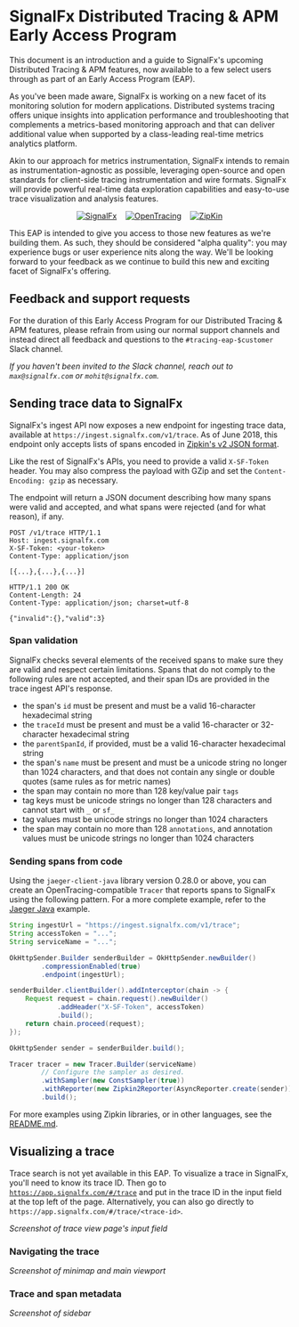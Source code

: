 # SignalFx Distributed Tracing & APM Early Access Program

This document is an introduction and a guide to SignalFx's upcoming
Distributed Tracing & APM features, now available to a few select users
through as part of an Early Access Program (EAP).

As you've been made aware, SignalFx is working on a new facet of its
monitoring solution for modern applications. Distributed systems tracing
offers unique insights into application performance and troubleshooting
that complements a metrics-based monitoring approach and that can
deliver additional value when supported by a class-leading real-time
metrics analytics platform.

Akin to our approach for metrics instrumentation, SignalFx intends to
remain as instrumentation-agnostic as possible, leveraging open-source
and open standards for client-side tracing instrumentation and wire
formats. SignalFx will provide powerful real-time data exploration
capabilities and easy-to-use trace visualization and analysis features.

<p align="center">
  <a href="https://signalfx.com">
  <img src="https://avatars2.githubusercontent.com/u/8184587?s=100&v=4"
       alt="SignalFx" title="SignalFx" /></a>
  &nbsp;&nbsp;
  <a href="https://opentracing.io">
  <img src="https://avatars2.githubusercontent.com/u/15482765?s=100&v=4"
       alt="OpenTracing" /></a>
  &nbsp;&nbsp;
  <a href="https://zipkin.io">
  <img src="https://avatars3.githubusercontent.com/u/11860887?s=100&v=4"
       alt="ZipKin" /></a>
</p>

This EAP is intended to give you access to those new features as we're
building them. As such, they should be considered "alpha quality": you
may experience bugs or user experience nits along the way. We'll be
looking forward to your feedback as we continue to build this new and
exciting facet of SignalFx's offering.

## Feedback and support requests

For the duration of this Early Access Program for our Distributed
Tracing & APM features, please refrain from using our normal support
channels and instead direct all feedback and questions to the
`#tracing-eap-$customer` Slack channel.

_If you haven't been invited to the Slack channel, reach out to
`max@signalfx.com` or `mohit@signalfx.com`._

## Sending trace data to SignalFx

SignalFx's ingest API now exposes a new endpoint for ingesting trace
data, available at `https://ingest.signalfx.com/v1/trace`. As of June
2018, this endpoint only accepts lists of spans encoded in [Zipkin's v2
JSON format](https://zipkin.io/zipkin-api/).

Like the rest of SignalFx's APIs, you need to provide a valid
`X-SF-Token` header. You may also compress the payload with GZip and set
the `Content-Encoding: gzip` as necessary.

The endpoint will return a JSON document describing how many spans were
valid and accepted, and what spans were rejected (and for what reason),
if any.

```
POST /v1/trace HTTP/1.1
Host: ingest.signalfx.com
X-SF-Token: <your-token>
Content-Type: application/json

[{...},{...},{...}]

HTTP/1.1 200 OK
Content-Length: 24
Content-Type: application/json; charset=utf-8

{"invalid":{},"valid":3}
```

### Span validation

SignalFx checks several elements of the received spans to make sure they
are valid and respect certain limitations. Spans that do not comply to
the following rules are not accepted, and their span IDs are provided in
the trace ingest API's response.

* the span's `id` must be present and must be a valid 16-character
  hexadecimal string
* the `traceId` must be present and must be a valid 16-character or
  32-character hexadecimal string
* the `parentSpanId`, if provided, must be a valid 16-character
  hexadecimal string
* the span's `name` must be present and must be a unicode string no
  longer than 1024 characters, and that does not contain any single or
  double quotes (same rules as for metric names)
* the span may contain no more than 128 key/value pair `tags`
* tag keys must be unicode strings no longer than 128 characters and
  cannot start with `_` or `sf_`
* tag values must be unicode strings no longer than 1024 characters
* the span may contain no more than 128 `annotations`, and annotation
  values must be unicode strings no longer than 1024 characters

### Sending spans from code

Using the `jaeger-client-java` library version 0.28.0 or above, you can
create an OpenTracing-compatible `Tracer` that reports spans to SignalFx
using the following pattern. For a more complete example, refer to the
[Jaeger Java](./jaeger-java/) example.

```java
String ingestUrl = "https://ingest.signalfx.com/v1/trace";
String accessToken = "...";
String serviceName = "...";

OkHttpSender.Builder senderBuilder = OkHttpSender.newBuilder()
        .compressionEnabled(true)
        .endpoint(ingestUrl);

senderBuilder.clientBuilder().addInterceptor(chain -> {
    Request request = chain.request().newBuilder()
            .addHeader("X-SF-Token", accessToken)
            .build();
    return chain.proceed(request);
});

OkHttpSender sender = senderBuilder.build();

Tracer tracer = new Tracer.Builder(serviceName)
        // Configure the sampler as desired.
        .withSampler(new ConstSampler(true))
        .withReporter(new Zipkin2Reporter(AsyncReporter.create(sender)))
        .build();
```

For more examples using Zipkin libraries, or in other languages, see the
[README.md](./README.md).

## Visualizing a trace

Trace search is not yet available in this EAP. To visualize a trace in
SignalFx, you'll need to know its trace ID. Then go to
[`https://app.signalfx.com/#/trace`](https://app.signalfx.com/#/trace)
and put in the trace ID in the input field at the top left of the page.
Alternatively, you can also go directly to
`https://app.signalfx.com/#/trace/<trace-id>`.

_Screenshot of trace view page's input field_

### Navigating the trace

_Screenshot of minimap and main viewport_

### Trace and span metadata

_Screenshot of sidebar_
